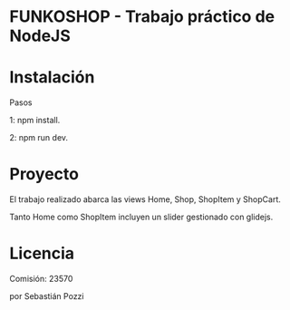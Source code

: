 # FUNKOSHOP - Trabajo práctico de NodeJS

# Instalación

Pasos

1: npm install.

2: npm run dev.

# Proyecto

El trabajo realizado abarca las views Home, Shop, ShopItem y ShopCart.

Tanto Home como ShopItem incluyen un slider gestionado con glidejs.

# Licencia

Comisión: 23570

por Sebastián Pozzi